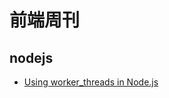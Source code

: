 # 前端周刊

## nodejs

* [Using worker_threads in Node.js](https://medium.com/@Trott/using-worker-threads-in-node-js-80494136dbb6)
